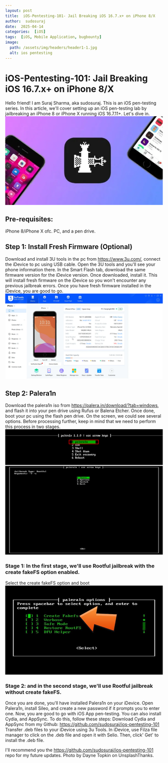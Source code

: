 ```yaml
---
layout: post
title:  iOS-Pentesting-101- Jail Breaking iOS 16.7.x+ on iPhone 8/X
author:  sudosuraj
date:  2025-04-14
categories:  [iOS]
tags:  [iOS, Mobile Application, bugbounty]
image:
  path: /assets/img/headers/header1-1.jpg
  alt: ios pentesting
---
```


# iOS-Pentesting-101: Jail Breaking iOS 16.7.x+ on iPhone 8/X
Hello friend! I am Suraj Sharma, aka sudosuraj. This is an iOS pen-testing series. In this article, we'll cover setting up an iOS pen-testing lab by jailbreaking an iPhone 8 or iPhone X running iOS 16.7.11+. Let's dive in.
![alt text](image.png)
## Pre-requisites:
iPhone 8/iPhone X ofc.
PC, and a pen drive.

## Step 1: Install Fresh Firmware (Optional)
Download and install 3U tools in the pc from https://www.3u.com/, connect the iDevice to pc using USB cable. Open the 3U tools and you'll see your phone information there.
In the Smart Flash tab, download the same firmware version for the iDevice version. Once downloaded, install it. This will install fresh firmware on the iDevice so you won't encounter any previous jailbreak errors. Once you have fresh firmware installed in the iDevice, you are good to go.
![alt text](image-1.png)
## Step 2: Palera1n
Download the palera1n iso from https://palera.in/download/?tab=windows, and flash it into your pen drive using Rufus or Balena Etcher. Once done, boot your pc using the flash pen drive.
On the screen, we could see several options. Before processing further, keep in mind that we need to perform this process in two stages.
![alt text](image-2.png)
![alt text](image-3.png)
### Stage 1: In the first stage, we'll use Rootful jailbreak with the create fakeFS option enabled.
Select the create fakeFS option and boot
![alt text](image-4.png)
### Stage 2: and in the second stage, we'll use Rootful jailbreak without create fakeFS.

Once you are done, you'll have installed Palera1n on your iDevice. Open Palera1n, install Sileo, and create a new password if it prompts you to enter one. Now, you are good to go with iOS App pen-testing.
You can also install Cydia, and AppSync. To do this, follow these steps:
Download Cydia and AppSync from my Github: https://github.com/sudosuraj/ios-pentesting-101
Transfer .deb files to your iDevice using 3u Tools.
In iDevice, use Filza file manager to click on the .deb file and open it with Selio. Then, click' Get' to install the .deb file.

I'll recommend you the https://github.com/sudosuraj/ios-pentesting-101 repo for my future updates.
Photo by Dayne Topkin on UnsplashThanks.
